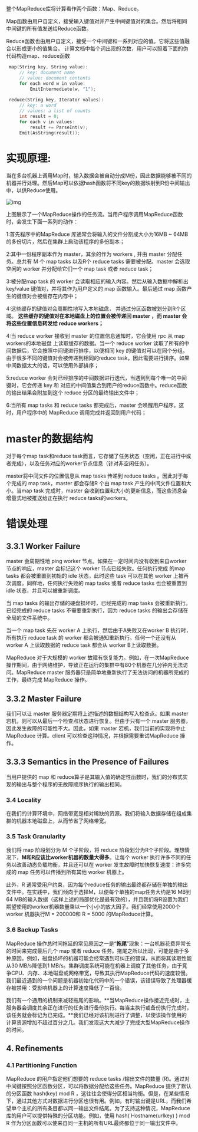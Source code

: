 整个MapReduce库将计算看作两个函数：Map、Reduce。

Map函数由用户自定义，接受输入键值对并产生中间键值对的集合。然后将相同中间键的所有值发送给Reduce函数。

Reduce函数也由用户自定义，接受一个中间键和一系列对应的值。它将这些值融合以形成更小的值集合。
计算文档中每个词出现的次数，用户可以照着下面的伪代码构造map、reduce函数

```c++
 map(String key, String value):
     // key: document name
     // value: document contents
     for each word w in value:
         EmitIntermediate(w, "1");
 ​
 reduce(String key, Iterator values):
     // key: a word
     // values: a list of counts
     int result = 0;
     for each v in values:
         result += ParseInt(v);
     Emit(AsString(result));
```

# 实现原理:

当在多台机器上调用Map时，输入数据会被自动分成M份，因此数据能够被不同的机器并行处理。然后Map可以依据hash函数将不同key的数据映射到R份中间输出中，以供Reduce使用。

![img](https://img-blog.csdnimg.cn/20210830075325310.png?x-oss-process=image/watermark,type_ZHJvaWRzYW5zZmFsbGJhY2s,shadow_50,text_Q1NETiBASm9pbkFwcGVy,size_20,color_FFFFFF,t_70,g_se,x_16)

上图展示了一个MapReduce操作的任务流。当用户程序调用MapReduce函数时，会发生下面一系列的动作：

1:首先程序中的MapReduce 库通常会将输入的文件分割成大小为16MB ~ 64MB 的多份切片，然后在集群上启动该程序的多份副本；

2:其中一份程序副本作为 master，其余的作为 workers , 并由 master 分配任务。总共有 M 个 map tasks 以及R个 reduce tasks 需要被分配。master 会选取空闲的 worker 并分配给它们一个 map task 或者 reduce task；

3:被分配map task 的 worker 会读取相应的输入内容。然后从输入数据中解析出 key/value 键值对，并将其作为用户定义的 map 函数输入。最后通过 map 函数产生的键值对会被缓存在内存中；

4:这些缓存的键值对会周期性地写入本地磁盘， 并通过分区函数被划分到R个区域。 **这些缓存的键值对在本地磁盘上的位置会被传递回 master ，而 master 会将这些位置信息转发给 reduce workers；**

4:当 reduce worker 接收到 master 的位置信息通知时，它会使用 rpc 从 map workers的本地磁盘 上读取缓存的数据。当一个 reduce worker 读取了所有的中间数据后，它会按照中间键进行排序，以便相同 key 的键值对可以在同个分组。由于很多不同的键值对会被传递到相同的reduce task，因此需要进行排序。如果中间数据太大的话，可以使用外部排序；

5:reduce worker 会对已经排序的中间数据进行迭代，当遇到到每个唯一的中间键时，它会传递 key 和 对应的中间值集合到用户的reduce函数中。reduce函数的输出结果会附加到这个 reduce 分区的最终输出文件中；

6:当所有 map tasks 和 reduce tasks 都完成后，master 会唤醒用户程序。这时，用户程序中的 MapReduce 调用完成并返回到用户代码；

# master的数据结构

对于每个map task和reduce task而言，它存储了任务状态（空闲，正在进行中或者完成），以及任务对应的worker节点信息（针对非空闲任务）。

master将中间文件的位置信息从 map tasks 传递到 reduce tasks 。因此对于每个完成的 map task，master 都会存储R 个由 map task 产生的中间文件位置和大小。当map task 完成时，master 会收到位置和大小的更新信息，而这些消息会增量式地被推送给正在执行 reduce tasks的workers。


# 错误处理

## **3.3.1 Worker Failure**

master 会周期性地 ping worker 节点。如果在一定时间内没有收到来自worker 节点的响应，master 会标记这个 worker 节点已经失败。任何执行完成 的map tasks 都会被重置到初始的 idle 状态，此时这些 task 可以在其他 worker 上被再次调度。同样地，任何执行失败的 map tasks 或者 reduce tasks 也会被重置到 idle 状态，并且可以被重新调度。

当 map tasks 的输出存储的硬盘损坏时，已经完成的 map tasks 会被重新执行。已经完成的 reduce tasks 不需要重新执行，因为 reduce tasks 的输出会存储在全局的文件系统中。

当一个 map task 先在 worker A 上执行，然后由于A失败又在worker B 执行时，所有执行 reduce task 的 worker 都会被通知重新执行。任何一个还没有从 worker A 上读取数据的 reduce task 都会从 worker B上读取数据。

MapReduce 对于大规模的 worker 故障有恢复能力。例如，在一次MapReduce操作期间，由于网络维护，导致正在运行的集群中有80个机器在几分钟内无法访问。MapReduce master 服务器只是简单地重新执行了无法访问的机器所完成的工作，最终完成 MapReduce 操作。


## **3.3.2 Master Failure**

我们可以让 master 服务器定期将上述描述的数据结构写入检查点。如果 master 宕机，则可以从最后一个检查点状态进行恢复。但由于只有一个 master 服务器，因此发生故障的可能性不大。因此，如果 master 宕机，我们当前的实现将中止 MapReduce 计算。client 可以检查这种情况，并根据需要重试MapReduce 操作。

## **3.3.3 Semantics in the Presence of Failures**

当用户提供的 map 和 reduce算子是其输入值的确定性函数时，我们的分布式实现的输出与整个程序的无故障顺序执行的输出相同。

### 3.4 Locality

在我们的计算环境中，网络带宽是相对稀缺的资源。我们将输入数据存储在组成集群的机器本地磁盘上，从而节省了网络带宽。

### 3.5 Task Granularity

我们将 map 阶段划分为 M 个子阶段，将 reduce 阶段划分为R个子阶段。理想情况下，**M和R应该比worker机器的数量大得多**。让每个 worker 执行许多不同的任务以改善动态负载均衡，并且还可以在 worker 发生故障时加快恢复速度：许多完成的 map 任务可以传播到所有其他 worker 机器上。

此外，R 通常受用户约束，因为每个reduce任务的输出最终都存储在单独的输出文件中。在实践中，我们倾向于选择M，以便每个单独的map任务大约是16 MB到64 MB的输入数据（这样上述的局部优化是最有效的），并且我们将R设置为我们期望使用的worker机器数量乘以一个小小的放大因子。我们经常使用2000个 worker 机器执行M = 200000和 R = 5000 的MapReduce计算。

### 3.6 Backup Tasks

MapReduce 操作总时间拖延的常见原因之一是“**拖尾**”现象：一台机器花费异常长的时间来完成最后几个 map 或者 reduce 任务。拖尾之所以出现，可能是由于多种原因。例如，磁盘损坏的机器可能会经常遇到可纠正的错误，从而将其读取性能从30 MB/s降低到1 MB/s。集群调度系统可能在机器上调度了其他任务，由于竞争CPU、内存、本地磁盘或网络带宽，导致其执行MapReduce代码的速度较慢。我们最近遇到的一个问题是机器初始化代码中的一个错误，该错误导致了处理器缓存被禁用：受影响机器上的计算速度降低了一百倍。

我们有一个通用的机制来减轻拖尾的影响。**当MapReduce操作接近完成时，主服务器会调度其余正在进行的任务进行备份执行。每当主执行或备份执行完成时，该任务就会标记为已完成。**我们已经对该机制进行了调整，以使该操作使用的计算资源增加不超过百分之几。我们发现这大大减少了完成大型MapReduce操作的时间。

## 4. Refinements

### 4.1 Partitioning Function

MapReduce 的用户指定他们想要的 reduce tasks /输出文件的数量 (R)。通过对中间键按照分区函数分区，可以将数据分配给这些任务。MapReduce 提供了默认的分区函数 hash(key) mod R ，这往往会使得分区相当均衡。但是，在某些情况下，通过其他方式对数据进行分区也很有用。例如，有时输出键是URL，而我们希望单个主机的所有条目都以同一输出文件结尾。为了支持这种情况，MapReduce库的用户可以提供特殊的分区功能。例如，使用 hash( Hostname(urlkey) ) mod R 作为分区函数可以使来自同一主机的所有URL最终都位于同一输出文件中。
